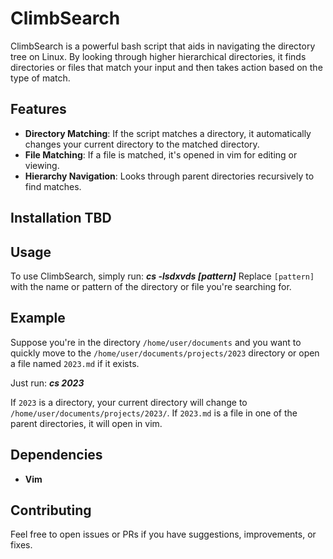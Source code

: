 # ClimbSearch

ClimbSearch is a powerful bash script that aids in navigating the directory tree on Linux. By looking through higher hierarchical directories, it finds directories or files that match your input and then takes action based on the type of match.

## Features

- **Directory Matching**: If the script matches a directory, it automatically changes your current directory to the matched directory.
- **File Matching**: If a file is matched, it's opened in vim for editing or viewing.
- **Hierarchy Navigation**: Looks through parent directories recursively to find matches.

## Installation TBD


## Usage

To use ClimbSearch, simply run: ***cs -lsdxvds [pattern]***
Replace `[pattern]` with the name or pattern of the directory or file you're searching for.

## Example

Suppose you're in the directory `/home/user/documents` and you want to quickly move to the `/home/user/documents/projects/2023` directory or open a file named `2023.md` if it exists.

Just run: ***cs 2023***

If `2023` is a directory, your current directory will change to `/home/user/documents/projects/2023/`. If `2023.md` is a file in one of the parent directories, it will open in vim.

## Dependencies

- **Vim**

## Contributing

Feel free to open issues or PRs if you have suggestions, improvements, or fixes.



